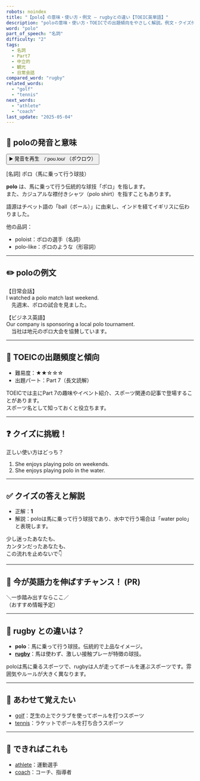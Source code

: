 ```yaml
---
robots: noindex
title: "【polo】の意味・使い方・例文 ― rugbyとの違い【TOEIC英単語】"
description: "poloの意味・使い方・TOEICでの出題傾向をやさしく解説。例文・クイズ付きでrugbyとの違いもわかりやすく学べます。"
word: "polo"
part_of_speech: "名詞"
difficulty: "2"
tags:
  - 名詞
  - Part7
  - 中立的
  - 観光
  - 日常会話
compared_word: "rugby"
related_words:
  - "golf"
  - "tennis"
next_words:
  - "athlete"
  - "coach"
last_update: "2025-05-04"
---
```


## 🔰 poloの発音と意味

<button class="play-audio" onclick="playTTS('polo')">
  <span class="play-audio-main">
    ▶️ 発音を再生　/ˈpoʊ.loʊ/
  </span>
  <span class="play-audio-sub">
    （ポウロウ）
  </span>
</button>

[名詞] ポロ（馬に乗って行う球技）

**polo** は、馬に乗って行う伝統的な球技「ポロ」を指します。  
また、カジュアルな襟付きシャツ（polo shirt）を指すこともあります。

語源はチベット語の「ball（ボール）」に由来し、インドを経てイギリスに伝わりました。

他の品詞：  
- poloist：ポロの選手（名詞）
- polo-like：ポロのような（形容詞）

---

## ✏️ poloの例文

【日常会話】  
I watched a polo match last weekend.  
　先週末、ポロの試合を見ました。

【ビジネス英語】  
Our company is sponsoring a local polo tournament.  
　当社は地元のポロ大会を協賛しています。

---

## 🎯 TOEICの出題頻度と傾向

- 難易度：★★☆☆☆
- 出題パート：Part 7（長文読解）

TOEICでは主にPart 7の趣味やイベント紹介、スポーツ関連の記事で登場することがあります。  
スポーツ名として知っておくと役立ちます。

---

## ❓ クイズに挑戦！

正しい使い方はどっち？

1. She enjoys playing polo on weekends.  
2. She enjoys playing polo in the water.

---

## ✅ クイズの答えと解説

- 正解：**1**
- 解説：poloは馬に乗って行う球技であり、水中で行う場合は「water polo」と表現します。

少し迷ったあなたも、  
カンタンだったあなたも、  
この流れを止めないで👇️

---

## 🚀 今が英語力を伸ばすチャンス！ (PR)

<div class="info-center">
＼一歩踏み出すならここ／<br>  
（おすすめ情報予定）
</div>

---

## 🤔  rugby との違いは？

- **polo**：馬に乗って行う球技。伝統的で上品なイメージ。
- **[rugby](/word/rugby)**：馬は使わず、激しい接触プレーが特徴の球技。

poloは馬に乗るスポーツで、rugbyは人が走ってボールを運ぶスポーツです。雰囲気やルールが大きく異なります。

---

## 🧩 あわせて覚えたい

- [golf](/word/golf)：芝生の上でクラブを使ってボールを打つスポーツ
- [tennis](/word/tennis)：ラケットでボールを打ち合うスポーツ

---

## 📖 できればこれも

- [athlete](/word/athlete)：運動選手
- [coach](/word/coach)：コーチ、指導者

<!-- cvid: aid36_bid20 -->
